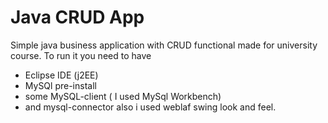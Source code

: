 # Java CRUD App
Simple java business application with CRUD functional made for university course.
To run it you need to have
- Eclipse IDE (j2EE)
- MySQl pre-install
- some MySQL-client ( I used MySql Workbench)
- and mysql-connector
also i used weblaf swing look and feel.

